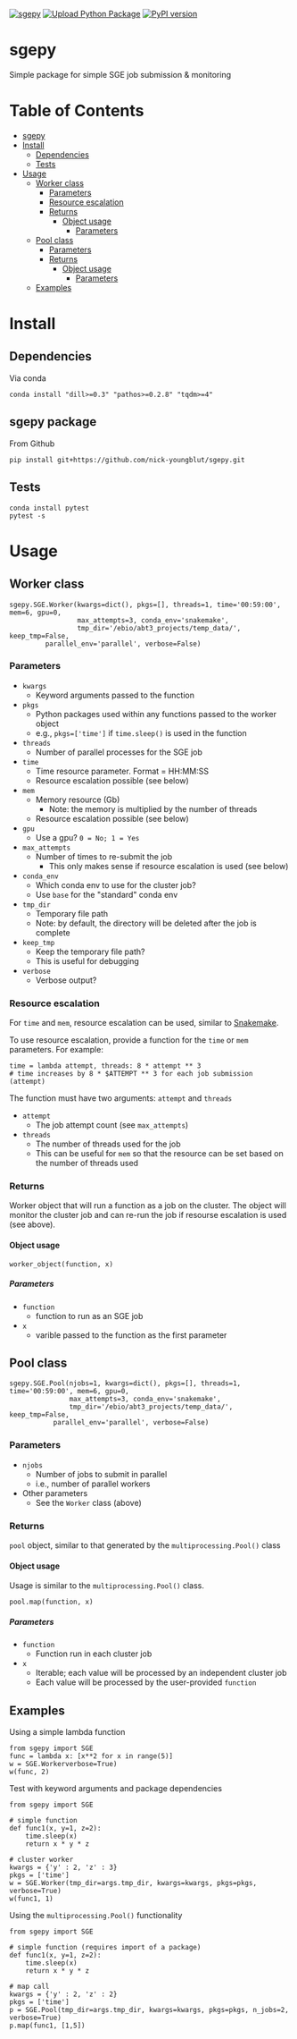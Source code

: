[![sgepy](https://github.com/nick-youngblut/sgepy/actions/workflows/pythonpackage.yml/badge.svg)](https://github.com/nick-youngblut/sgepy/actions/workflows/pythonpackage.yml)
[![Upload Python Package](https://github.com/nick-youngblut/sgepy/actions/workflows/python-publish.yml/badge.svg)](https://github.com/nick-youngblut/sgepy/actions/workflows/python-publish.yml)
[![PyPI version](https://badge.fury.io/py/sgepy.svg)](https://badge.fury.io/py/sgepy)

sgepy
=====

Simple package for simple SGE job submission & monitoring

# Table of Contents

- [sgepy](#sgepy)
- [Install](#install)
  * [Dependencies](#dependencies)
  * [Tests](#tests)
- [Usage](#usage)
  * [Worker class](#worker-class)
    + [Parameters](#parameters)
    + [Resource escalation](#resource-escalation)
    + [Returns](#returns)
      - [Object usage](#object-usage)
        * [Parameters](#parameters-1)
  * [Pool class](#pool-class)
    + [Parameters](#parameters-2)
    + [Returns](#returns-1)
      - [Object usage](#object-usage-1)
        * [Parameters](#parameters-3)
  * [Examples](#examples)

# Install

## Dependencies

Via conda

```
conda install "dill>=0.3" "pathos>=0.2.8" "tqdm>=4"
```

## sgepy package

From Github

```
pip install git+https://github.com/nick-youngblut/sgepy.git
```

## Tests

```
conda install pytest
pytest -s
```

# Usage

## Worker class

```
sgepy.SGE.Worker(kwargs=dict(), pkgs=[], threads=1, time='00:59:00', mem=6, gpu=0,
                 max_attempts=3, conda_env='snakemake', 
                 tmp_dir='/ebio/abt3_projects/temp_data/', keep_tmp=False,
		 parallel_env='parallel', verbose=False)
```

### Parameters

* `kwargs`
  * Keyword arguments passed to the function
* `pkgs`
  * Python packages used within any functions passed to the worker object
  * e.g., `pkgs=['time']` if `time.sleep()` is used in the function
* `threads`
  * Number of parallel processes for the SGE job
* `time`
  * Time resource parameter. Format = HH:MM:SS
  * Resource escalation possible (see below)
* `mem`
  * Memory resource (Gb)
    * Note: the memory is multiplied by the number of threads
  * Resource escalation possible (see below)
* `gpu`
  * Use a gpu? `0 = No; 1 = Yes`
* `max_attempts`
  * Number of times to re-submit the job
    * This only makes sense if resource escalation is used (see below)
* `conda_env`
  * Which conda env to use for the cluster job?
  * Use `base` for the "standard" conda env
* `tmp_dir`
  * Temporary file path
  * Note: by default, the directory will be deleted after the job is complete
* `keep_tmp`
  * Keep the temporary file path?
  * This is useful for debugging
* `verbose`
  * Verbose output?

### Resource escalation

For `time` and `mem`, resource escalation can be used, similar to
[Snakemake](https://snakemake.readthedocs.io/en/stable/snakefiles/rules.html#resources).

To use resource	escalation, provide a function for the `time` or `mem` parameters.
For example:

```
time = lambda attempt, threads: 8 * attempt ** 3
# time increases by 8 * $ATTEMPT ** 3 for each job submission (attempt)
```

The function must have two arguments: `attempt` and `threads`

* `attempt`
  * The job attempt count (see `max_attempts`)
* `threads`
  * The number of threads used for the job
  * This can be useful for `mem` so that the resource can be set based on the number of threads used

### Returns

Worker object that will run a function as a job on the cluster.
The object will monitor the cluster job and can re-run the job
if resourse escalation is used (see above).

#### Object usage

```
worker_object(function, x)
```

##### Parameters

* `function`
  * function to run as an SGE job
* `x`
  * varible passed to the function as the first parameter

## Pool class

```
sgepy.SGE.Pool(njobs=1, kwargs=dict(), pkgs=[], threads=1, time='00:59:00', mem=6, gpu=0,
               max_attempts=3, conda_env='snakemake', 
               tmp_dir='/ebio/abt3_projects/temp_data/', keep_tmp=False,
	       parallel_env='parallel', verbose=False)
```

### Parameters

* `njobs`
  * Number of jobs to submit in parallel
  * i.e., number of parallel workers
* Other parameters
  * See the `Worker` class (above)

### Returns

`pool` object, similar to that generated by the `multiprocessing.Pool()` class

#### Object usage

Usage is similar to the `multiprocessing.Pool()` class.

```
pool.map(function, x)
```

##### Parameters

* `function`
  * Function run in each cluster job
* `x`
  * Iterable; each value will be processed by an independent cluster job
  * Each value will be processed by the user-provided `function`

## Examples

Using a simple lambda function

```
from sgepy import SGE
func = lambda x: [x**2 for x in range(5)]
w = SGE.Workerverbose=True)
w(func, 2)
```

Test with keyword arguments and package dependencies

```
from sgepy import SGE

# simple function
def func1(x, y=1, z=2):
    time.sleep(x)
    return x * y * z

# cluster worker 
kwargs = {'y' : 2, 'z' : 3}
pkgs = ['time']
w = SGE.Worker(tmp_dir=args.tmp_dir, kwargs=kwargs, pkgs=pkgs, verbose=True)
w(func1, 1)
```

Using the `multiprocessing.Pool()` functionality

```
from sgepy import SGE

# simple function (requires import of a package)
def func1(x, y=1, z=2):
    time.sleep(x)
    return x * y * z
    
# map call
kwargs = {'y' : 2, 'z' : 2}
pkgs = ['time']
p = SGE.Pool(tmp_dir=args.tmp_dir, kwargs=kwargs, pkgs=pkgs, n_jobs=2, verbose=True)
p.map(func1, [1,5])
```

